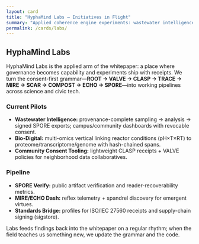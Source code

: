 ```yaml
---
layout: card
title: "HyphaMind Labs — Initiatives in Flight"
summary: "Applied coherence engine experiments: wastewater intelligence, bio-digital interop, regenerative AI fieldcraft."
permalink: /cards/labs/
---
```


## HyphaMind Labs

HyphaMind Labs is the applied arm of the whitepaper: a place where governance becomes capability and experiments ship with receipts. We turn the consent-first grammar—**ROOT → VALVE → CLASP → TRACE → MIRE → SCAR → COMPOST → ECHO → SPORE**—into working pipelines across science and civic tech.

### Current Pilots
- **Wastewater Intelligence:** provenance-complete sampling → analysis → signed SPORE exports; campus/community dashboards with revocable consent.  
- **Bio-Digital:** multi-omics vertical linking reactor conditions (pH×T×RT) to proteome/transcriptome/genome with hash-chained spans.  
- **Community Consent Tooling:** lightweight CLASP receipts + VALVE policies for neighborhood data collaboratives.

### Pipeline
- **SPORE Verify:** public artifact verification and reader-recoverability metrics.  
- **MIRE/ECHO Dash:** reflex telemetry + spandrel discovery for emergent virtues.  
- **Standards Bridge:** profiles for ISO/IEC 27560 receipts and supply-chain signing (sigstore).

Labs feeds findings back into the whitepaper on a regular rhythm; when the field teaches us something new, we update the grammar and the code.
